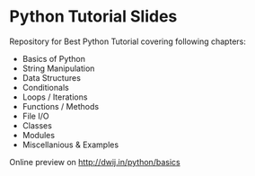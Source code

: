 # Python Tutorial Slides
Repository for Best Python Tutorial covering following chapters:
- Basics of Python
- String Manipulation
- Data Structures
- Conditionals
- Loops / Iterations
- Functions / Methods
- File I/O
- Classes
- Modules
- Miscellanious & Examples

Online preview on http://dwij.in/python/basics
